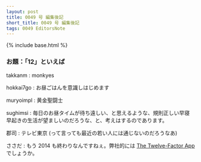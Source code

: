 ```yaml
---
layout: post
title: 0049 号 編集後記
short_title: 0049 号 編集後記
tags: 0049 EditorsNote
---
```

{% include base.html %}


### お題：「12」といえば

takkanm
:  monkyes

hokkai7go
:  お昼ごはんを意識しはじめます

muryoimpl
:  黄金聖闘士

sughimsi
:  毎日のお昼タイムが待ち遠しい、と思えるような、規則正しい早寝早起きの生活が望ましいのだろうな、と、考えはするのであります。

郡司
:  テレビ東京 (って言っても最近の若い人には通じないのだろうなあ)

ささだ
:  もう 2014 も終わりなんですねぇ。弊社的には [The Twelve-Factor App](http://12factor.net/) でしょうか。


